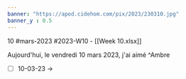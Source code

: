 ```yaml
---
banner: "https://apod.cidehom.com/pix/2023/230310.jpg"
banner_y : 0.5
---
```

10 #mars-2023 #2023-W10 - [[Week 10.xlsx]]


Aujourd'hui, le vendredi 10 mars 2023, j'ai aimé  ^Ambre

- [ ] 10-03-23 -> 